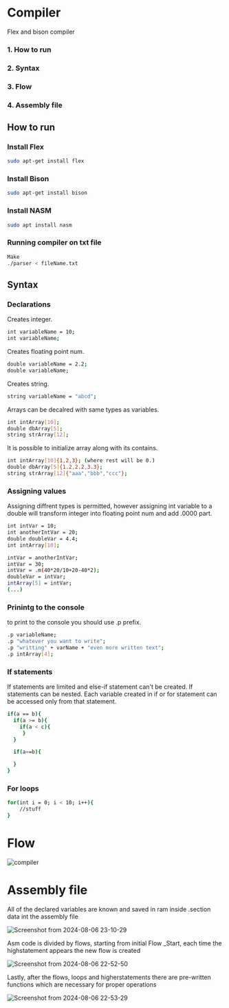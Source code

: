 # Compiler

Flex and bison compiler
### 1. <a >How to run</a>
### 2. <a>Syntax</a>
### 3. <a>Flow</a>
### 4. <a>Assembly file</a>

## How to run

### Install Flex
```bash
sudo apt-get install flex

```
### Install Bison
```bash
sudo apt-get install bison
```
### Install NASM
```bash
sudo apt install nasm
```

### Running compiler on txt file
```bash
Make
./parser < fileName.txt
```

## Syntax
### Declarations
Creates integer.
```bash
int variableName = 10;
int variableName;
```
Creates floating point num.
```bash
double variableName = 2.2;
double variableName;
```
Creates string.
```bash
string variableName = "abcd";
```
Arrays can be decalred with same types as variables.
```bash
int intArray[10];
double dbArray[5];
string strArray[12];
```
It is possible to initialize array along with its contains.
```bash
int intArray[10]{1,2,3}; (where rest will be 0.)
double dbArray[5]{1.2,2.2,3.3};
string strArray[12]{"aaa","bbb","ccc"};
```
### Assigning values
Assigning diffrent types is permitted, however assigning int variable to a double will transform integer into floating point num and add .0000 part.
```bash
int intVar = 10;
int anotherIntVar = 20;
double doubleVar = 4.4;
int intArray[10];

intVar = anotherIntVar;
intVar = 30;
intVar = .m(40*20/10+20-40*2);
doubleVar = intVar;
intArray[5] = intVar;
(...)
```
### Prinintg to the console
to print to the console you should use .p prefix.
```bash
.p variableName;
.p "whatever you want to write";
.p "writting" + varName + "even more written text";
.p intArray[4];
```
### If statements
If statements are limited and else-if statement can't be created.
If statements can be nested.
Each variable created in if or for statement can be accessed only from that statement.
```bash
if(a == b){
  if(a >= b){
    if(a < c){
     }
  }

  if(a==b){

  }
}
```
### For loops
```bash
for(int i = 0; i < 10; i++){
    //stuff
}
```
# Flow
![compiler](https://github.com/user-attachments/assets/40374664-1914-4257-9e1c-54b77f07215a)
# Assembly file
All of the declared variables are known and saved in ram inside .section data int the assembly file

![Screenshot from 2024-08-06 23-10-29](https://github.com/user-attachments/assets/fc0207ab-c45c-48c6-bd02-7d53cbc5b4f1)

Asm code is divided by flows, starting from initial Flow _Start, each time the highstatement appears the new flow is created

![Screenshot from 2024-08-06 22-52-50](https://github.com/user-attachments/assets/59e678b0-ff14-4c8e-99ca-d79a0c5d6b07)

Lastly, after the flows, loops and higherstatements there are pre-written functions which are necessary for proper operations

![Screenshot from 2024-08-06 22-53-29](https://github.com/user-attachments/assets/029049c2-17a2-4ab7-8a95-0b8c416fc77e)
